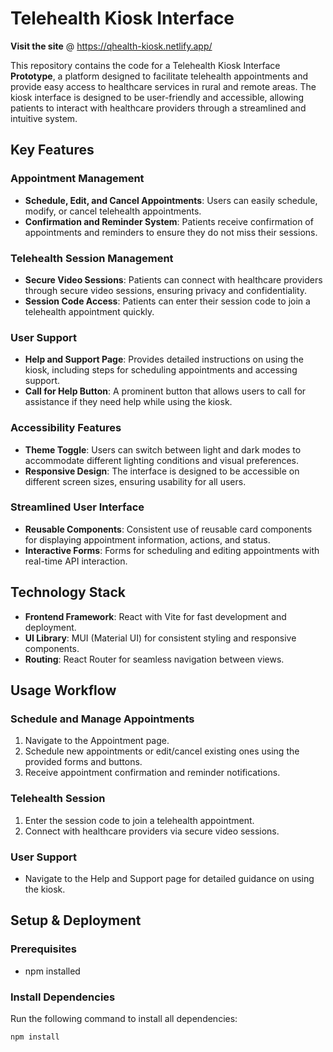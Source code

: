 # Telehealth Kiosk Interface
**Visit the site** @ https://qhealth-kiosk.netlify.app/ 

This repository contains the code for a Telehealth Kiosk Interface **Prototype**, a platform designed to facilitate telehealth appointments and provide easy access to healthcare services in rural and remote areas. The kiosk interface is designed to be user-friendly and accessible, allowing patients to interact with healthcare providers through a streamlined and intuitive system.

## Key Features

### Appointment Management
- **Schedule, Edit, and Cancel Appointments**: Users can easily schedule, modify, or cancel telehealth appointments.
- **Confirmation and Reminder System**: Patients receive confirmation of appointments and reminders to ensure they do not miss their sessions.

### Telehealth Session Management
- **Secure Video Sessions**: Patients can connect with healthcare providers through secure video sessions, ensuring privacy and confidentiality.
- **Session Code Access**: Patients can enter their session code to join a telehealth appointment quickly.

### User Support
- **Help and Support Page**: Provides detailed instructions on using the kiosk, including steps for scheduling appointments and accessing support.
- **Call for Help Button**: A prominent button that allows users to call for assistance if they need help while using the kiosk.

### Accessibility Features
- **Theme Toggle**: Users can switch between light and dark modes to accommodate different lighting conditions and visual preferences.
- **Responsive Design**: The interface is designed to be accessible on different screen sizes, ensuring usability for all users.

### Streamlined User Interface
- **Reusable Components**: Consistent use of reusable card components for displaying appointment information, actions, and status.
- **Interactive Forms**: Forms for scheduling and editing appointments with real-time API interaction.

## Technology Stack
- **Frontend Framework**: React with Vite for fast development and deployment.
- **UI Library**: MUI (Material UI) for consistent styling and responsive components.
- **Routing**: React Router for seamless navigation between views.

## Usage Workflow

### Schedule and Manage Appointments
1. Navigate to the Appointment page.
2. Schedule new appointments or edit/cancel existing ones using the provided forms and buttons.
3. Receive appointment confirmation and reminder notifications.

### Telehealth Session
1. Enter the session code to join a telehealth appointment.
2. Connect with healthcare providers via secure video sessions.

### User Support
- Navigate to the Help and Support page for detailed guidance on using the kiosk.

## Setup & Deployment

### Prerequisites
- npm installed

### Install Dependencies
Run the following command to install all dependencies:

```sh
npm install